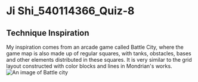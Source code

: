 # Ji Shi_540114366_Quiz-8
## Technique Inspiration
My inspiration comes from an arcade game called Battle City, where the game map is also made up of regular squares, with tanks, obstacles, bases and other elements distributed in these squares. It is very similar to the grid layout constructed with color blocks and lines in Mondrian's works.
![An image of Battle city](https://hive.indienova.com/ranch/gamedb/2019/12/image/pd1gdodxo5gcmdxkvvh5.jpg_webp)